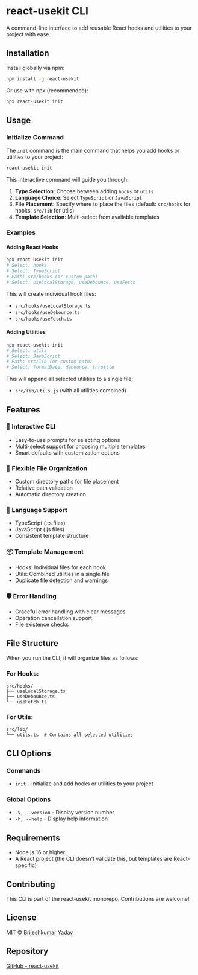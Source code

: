 # react-usekit CLI

A command-line interface to add reusable React hooks and utilities to your project with ease.

## Installation

Install globally via npm:

```bash
npm install -g react-usekit
```

Or use with npx (recommended):

```bash
npx react-usekit init
```

## Usage

### Initialize Command

The `init` command is the main command that helps you add hooks or utilities to your project:

```bash
react-usekit init
```

This interactive command will guide you through:

1. **Type Selection**: Choose between adding `hooks` or `utils`
2. **Language Choice**: Select `TypeScript` or `JavaScript`
3. **File Placement**: Specify where to place the files (default: `src/hooks` for hooks, `src/lib`
   for utils)
4. **Template Selection**: Multi-select from available templates

### Examples

#### Adding React Hooks

```bash
npx react-usekit init
# Select: hooks
# Select: TypeScript
# Path: src/hooks (or custom path)
# Select: useLocalStorage, useDebounce, useFetch
```

This will create individual hook files:

- `src/hooks/useLocalStorage.ts`
- `src/hooks/useDebounce.ts`
- `src/hooks/useFetch.ts`

#### Adding Utilities

```bash
npx react-usekit init
# Select: utils
# Select: JavaScript
# Path: src/lib (or custom path)
# Select: formatDate, debounce, throttle
```

This will append all selected utilities to a single file:

- `src/lib/utils.js` (with all utilities combined)

## Features

### 🎯 Interactive CLI

- Easy-to-use prompts for selecting options
- Multi-select support for choosing multiple templates
- Smart defaults with customization options

### 📁 Flexible File Organization

- Custom directory paths for file placement
- Relative path validation
- Automatic directory creation

### 🔧 Language Support

- TypeScript (.ts files)
- JavaScript (.js files)
- Consistent template structure

### 📦 Template Management

- Hooks: Individual files for each hook
- Utils: Combined utilities in a single file
- Duplicate file detection and warnings

### 🛡️ Error Handling

- Graceful error handling with clear messages
- Operation cancellation support
- File existence checks

## File Structure

When you run the CLI, it will organize files as follows:

### For Hooks:

```
src/hooks/
├── useLocalStorage.ts
├── useDebounce.ts
└── useFetch.ts
```

### For Utils:

```
src/lib/
└── utils.ts  # Contains all selected utilities
```

## CLI Options

### Commands

- `init` - Initialize and add hooks or utilities to your project

### Global Options

- `-V, --version` - Display version number
- `-h, --help` - Display help information

## Requirements

- Node.js 16 or higher
- A React project (the CLI doesn't validate this, but templates are React-specific)

## Contributing

This CLI is part of the react-usekit monorepo. Contributions are welcome!

## License

MIT © [Brijeshkumar Yadav](https://www.linkedin.com/in/brijeshkumaryadav16/)

## Repository

[GitHub - react-usekit](https://github.com/brijeshkumaryadav16/react-usekit)
